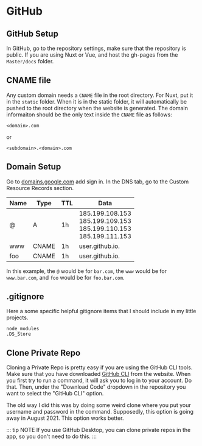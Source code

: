 # GitHub

## GitHub Setup

In GitHub, go to the repository settings, make sure that the repository is public. If you are using Nuxt or Vue, and host the gh-pages from the `Master/docs` folder.

## CNAME file

Any custom domain needs a `CNAME` file in the root directory. For Nuxt, put it in the `static` folder. When it is in the static folder, it will automatically be pushed to the root directory when the website is generated. The domain informaiton should be the only text inside the `CNAME` file as follows:

```
<domain>.com
```

or

```
<subdomain>.<domain>.com
```

## Domain Setup

Go to [domains.google.com](https://domains.google.com) add sign in. In the DNS tab, go to the Custom Resource Records section.

| Name | Type  | TTL | Data                                                                           |
| ---- | ----- | --- | ------------------------------------------------------------------------------ |
| @    | A     | 1h  | 185.199.108.153<br />185.199.109.153<br />185.199.110.153<br />185.199.111.153 |
| www  | CNAME | 1h  | user.github.io.                                                                |
| foo  | CNAME | 1h  | user.github.io.                                                                |

In this example, the `@` would be for `bar.com`, the `www` would be for `www.bar.com`, and `foo` would be for `foo.bar.com`.

## .gitignore

Here a some specific helpful gitignore items that I should include in my little projects.

```gitignore
node_modules
.DS_Store
```

## Clone Private Repo

Cloning a Private Repo is pretty easy if you are using the GitHub CLI tools. Make sure that you have downloaded [GitHub CLI](https://cli.github.com/) from the website. When you first try to run a command, it will ask you to log in to your account. Do that. Then, under the "Download Code" dropdown in the repository you want to select the "GitHub CLI" option.

The old way I did this was by doing some weird clone where you put your username and password in the command. Supposedly, this option is going away in August 2021. This option works better. 

::: tip NOTE
If you use GitHub Desktop, you can clone private repos in the app, so you don't need to do this.
:::